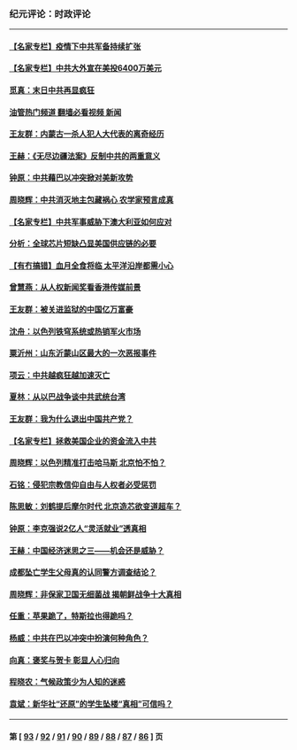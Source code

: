 ### 纪元评论：时政评论
---
#### [【名家专栏】疫情下中共军备持续扩张](../../pages/nsc1025/n12960829.md?05200330) 
#### [【名家专栏】中共大外宣在美投6400万美元](../../pages/nsc1025/n12960678.md?05200330) 
#### [觅真：末日中共再显疯狂](../../pages/nsc1025/n12959857.md?05200330) 
#### [油管热门频道 翻墙必看视频 新闻](ok?05200330)
#### [王友群：内蒙古一杀人犯人大代表的离奇经历](../../pages/nsc1025/n12959736.md?05200330) 
#### [王赫：《无尽边疆法案》反制中共的两重意义](../../pages/nsc1025/n12959234.md?05200330) 
#### [钟原：中共藉巴以冲突掀对美新攻势](../../pages/nsc1025/n12958773.md?05200330) 
#### [周晓辉：中共消灭地主包藏祸心 农学家预言成真](../../pages/nsc1025/n12958960.md?05200330) 
#### [【名家专栏】中共军事威胁下澳大利亚如何应对](../../pages/nsc1025/n12958287.md?05200330) 
#### [分析：全球芯片短缺凸显美国供应链的必要](../../pages/nsc1025/n12953590.md?05200330) 
#### [【有冇搞错】血月全食将临 太平洋沿岸都需小心](../../pages/nsc1025/n12956499.md?05200330) 
#### [曾慧燕：从人权新闻奖看香港传媒前景](../../pages/nsc1025/n12957395.md?05200330) 
#### [王友群：被关进监狱的中国亿万富豪](../../pages/nsc1025/n12956555.md?05200330) 
#### [沈舟：以色列铁穹系统或热销军火市场](../../pages/nsc1025/n12956788.md?05200330) 
#### [粟沂州：山东沂蒙山区最大的一次恶报事件](../../pages/nsc1025/n12956496.md?05200330) 
#### [项云：中共越疯狂越加速灭亡](../../pages/nsc1025/n12956354.md?05200330) 
#### [夏林：从以巴战争谈中共武统台湾](../../pages/nsc1025/n12956314.md?05200330) 
#### [王友群：我为什么退出中国共产党？](../../pages/nsc1025/n12953651.md?05200330) 
#### [【名家专栏】拯救美国企业的资金流入中共](../../pages/nsc1025/n12953572.md?05200330) 
#### [周晓辉：以色列精准打击哈马斯 北京怕不怕？](../../pages/nsc1025/n12956149.md?05200330) 
#### [石铭：侵犯宗教信仰自由与人权者必受惩罚](../../pages/nsc1025/n12955402.md?05200330) 
#### [陈思敏：刘鹤提后摩尔时代 北京造芯欲变道超车？](../../pages/nsc1025/n12954834.md?05200330) 
#### [钟原：李克强说2亿人“灵活就业”透真相](../../pages/nsc1025/n12954485.md?05200330) 
#### [王赫：中国经济迷思之三——机会还是威胁？](../../pages/nsc1025/n12954437.md?05200330) 
#### [成都坠亡学生父母真的认同警方调查结论？](../../pages/nsc1025/n12954283.md?05200330) 
#### [周晓辉：非保家卫国无细菌战 揭朝鲜战争十大真相](../../pages/nsc1025/n12954161.md?05200330) 
#### [任重：苹果跪了，特斯拉也得跪吗？](../../pages/nsc1025/n12953842.md?05200330) 
#### [杨威：中共在巴以冲突中扮演何种角色？](../../pages/nsc1025/n12953856.md?05200330) 
#### [向真：褒奖与贺卡 彰显人心归向](../../pages/nsc1025/n12953141.md?05200330) 
#### [程晓农：气候政策少为人知的迷惑](../../pages/nsc1025/n12952815.md?05200330) 
#### [袁斌：新华社“还原”的学生坠楼“真相”可信吗？](../../pages/nsc1025/n12951854.md?05200330) 

---
#### 第 [ [93](./93.md?05200330) / [92](./92.md?05200330) / [91](./91.md?05200330) / [90](./90.md?05200330) / [89](./89.md?05200330) / [88](./88.md?05200330) / [87](./87.md?05200330) / [86](./86.md?05200330) ] 页
